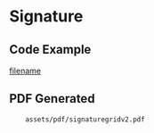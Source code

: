 # Signature

## Code Example
[filename](https://raw.githubusercontent.com/johnfercher/maroto/v2/docs/assets/examples/signaturegrid/v2/main.go ':include :type=code')

## PDF Generated
```pdf
	assets/pdf/signaturegridv2.pdf
```